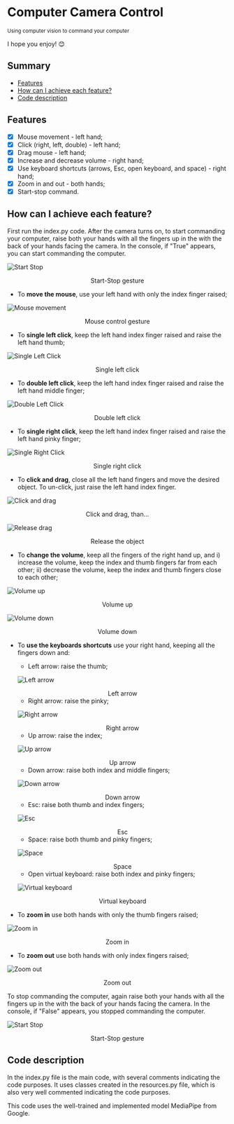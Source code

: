 # Computer Camera Control
<small>Using computer vision to command your computer</small>

I hope you enjoy! 😊

## Summary

- [Features](#features)
- [How can I achieve each feature?](#how-can-i-achieve-each-feature)
- [Code description](#code-description)

## Features

- [X] Mouse movement - left hand;
- [X] Click (right, left, double)  - left hand;
- [X] Drag mouse - left hand;
- [X] Increase and decrease volume - right hand; 
- [X] Use keyboard shortcuts (arrows, Esc, open keyboard, and space) - right hand;
- [X] Zoom in and out - both hands;
- [X] Start-stop command.

## How can I achieve each feature?

First run the index.py code. After the camera turns on, to start commanding your computer, raise both your hands with all the fingers up in the with the back of your hands facing the camera. In the console, if "True" appears, you can start commanding the computer.

![Start Stop](Images/start-stop.png)
<center>Start-Stop gesture</center>

* To **move the mouse**, use your left hand with only the index finger raised;

![Mouse movement](Images/mouse-control.png)
<center>Mouse control gesture</center>

* To **single left click**, keep the left hand index finger raised and raise the left hand thumb;

![Single Left Click](Images/single-left-click.png)
<center>Single left click</center>

* To **double left click**, keep the left hand index finger raised and raise the left hand middle finger;

![Double Left Click](Images/double-left-click.png)
<center>Double left click</center>

* To **single right click**, keep the left hand index finger raised and raise the left hand pinky finger;

![Single Right Click](Images/right-click.png)
<center>Single right click</center>

* To **click and drag**, close all the left hand fingers and move the desired object. To un-click, just raise the left hand index finger.

![Click and drag](Images/click-drag.png)
<center>Click and drag, than...</center>

![Release drag](Images/mouse-control.png)
<center>Release the object</center>

* To **change the volume**, keep all the fingers of the right hand up, and i) increase the volume, keep the index and thumb fingers far from each other; ii) decrease the volume, keep the index and thumb fingers close to each other;

![Volume up](Images/volume-up.png)
<center>Volume up</center>

![Volume down](Images/volume-down.png)
<center>Volume down</center>

* To **use the keyboards shortcuts** use your right hand, keeping all the fingers down and:
  * Left arrow: raise the thumb;

  ![Left arrow](Images/left-arrow.png)
  <center>Left arrow</center>

  * Right arrow: raise the pinky;

  ![Right arrow](Images/right-arrow.png)
  <center>Right arrow</center>

  * Up arrow: raise the index;

  ![Up arrow](Images/up-arrow.png)
  <center>Up arrow</center>

  * Down arrow: raise both index and middle fingers;

  ![Down arrow](Images/down-arrow.png)
  <center>Down arrow</center>

  * Esc: raise both thumb and index fingers;

  ![Esc](Images/esc.png)
  <center>Esc</center>

  * Space: raise both thumb and pinky fingers;

  ![Space](Images/space.png)
  <center>Space</center>

  * Open virtual keyboard: raise both index and pinky fingers;

  ![Virtual keyboard](Images/keyboard.png)
  <center>Virtual keyboard</center>

* To **zoom in** use both hands with only the thumb fingers raised;

![Zoom in](Images/zoom-in.png)
<center>Zoom in</center>

* To **zoom out** use both hands with only index fingers raised;

![Zoom out](Images/zoom-out.png)
<center>Zoom out</center>

To stop commanding the computer, again raise both your hands with all the fingers up in the with the back of your hands facing the camera. In the console, if "False" appears, you stopped commanding the computer.

![Start Stop](Images/start-stop.png)
<center>Start-Stop gesture</center>

## Code description

In the index.py file is the main code, with several comments indicating the code purposes. It uses classes created in the resources.py file, which is also very well commented indicating the code purposes.

This code uses the well-trained and implemented model MediaPipe from Google.